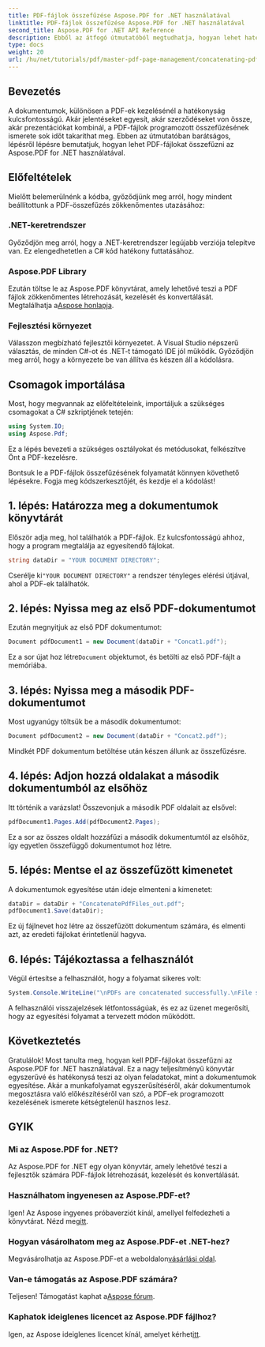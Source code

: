 ```yaml
---
title: PDF-fájlok összefűzése Aspose.PDF for .NET használatával
linktitle: PDF-fájlok összefűzése Aspose.PDF for .NET használatával
second_title: Aspose.PDF for .NET API Reference
description: Ebből az átfogó útmutatóból megtudhatja, hogyan lehet hatékonyan összefűzni PDF-fájlokat az Aspose.PDF for .NET használatával. Kövesse lépésről lépésre szóló utasításainkat a jelentések és szerződések zökkenőmentes egyesítéséhez.
type: docs
weight: 20
url: /hu/net/tutorials/pdf/master-pdf-page-management/concatenating-pdf-files/
---
```

## Bevezetés

A dokumentumok, különösen a PDF-ek kezelésénél a hatékonyság kulcsfontosságú. Akár jelentéseket egyesít, akár szerződéseket von össze, akár prezentációkat kombinál, a PDF-fájlok programozott összefűzésének ismerete sok időt takaríthat meg. Ebben az útmutatóban barátságos, lépésről lépésre bemutatjuk, hogyan lehet PDF-fájlokat összefűzni az Aspose.PDF for .NET használatával.

## Előfeltételek

Mielőtt belemerülnénk a kódba, győződjünk meg arról, hogy mindent beállítottunk a PDF-összefűzés zökkenőmentes utazásához:

### .NET-keretrendszer

Győződjön meg arról, hogy a .NET-keretrendszer legújabb verziója telepítve van. Ez elengedhetetlen a C# kód hatékony futtatásához.

### Aspose.PDF Library

 Ezután töltse le az Aspose.PDF könyvtárat, amely lehetővé teszi a PDF fájlok zökkenőmentes létrehozását, kezelését és konvertálását. Megtalálhatja a[Aspose honlapja](https://releases.aspose.com/pdf/net/).

### Fejlesztési környezet

Válasszon megbízható fejlesztői környezetet. A Visual Studio népszerű választás, de minden C#-ot és .NET-t támogató IDE jól működik. Győződjön meg arról, hogy a környezete be van állítva és készen áll a kódolásra.

## Csomagok importálása

Most, hogy megvannak az előfeltételeink, importáljuk a szükséges csomagokat a C# szkriptjének tetején:

```csharp
using System.IO;
using Aspose.Pdf;
```

Ez a lépés bevezeti a szükséges osztályokat és metódusokat, felkészítve Önt a PDF-kezelésre.

Bontsuk le a PDF-fájlok összefűzésének folyamatát könnyen követhető lépésekre. Fogja meg kódszerkesztőjét, és kezdje el a kódolást!

## 1. lépés: Határozza meg a dokumentumok könyvtárát

Először adja meg, hol találhatók a PDF-fájlok. Ez kulcsfontosságú ahhoz, hogy a program megtalálja az egyesítendő fájlokat.

```csharp
string dataDir = "YOUR DOCUMENT DIRECTORY";
```

 Cserélje ki`"YOUR DOCUMENT DIRECTORY"` a rendszer tényleges elérési útjával, ahol a PDF-ek találhatók.

## 2. lépés: Nyissa meg az első PDF-dokumentumot

Ezután megnyitjuk az első PDF dokumentumot:

```csharp
Document pdfDocument1 = new Document(dataDir + "Concat1.pdf");
```

 Ez a sor újat hoz létre`Document` objektumot, és betölti az első PDF-fájlt a memóriába.

## 3. lépés: Nyissa meg a második PDF-dokumentumot

Most ugyanúgy töltsük be a második dokumentumot:

```csharp
Document pdfDocument2 = new Document(dataDir + "Concat2.pdf");
```

Mindkét PDF dokumentum betöltése után készen állunk az összefűzésre.

## 4. lépés: Adjon hozzá oldalakat a második dokumentumból az elsőhöz

Itt történik a varázslat! Összevonjuk a második PDF oldalait az elsővel:

```csharp
pdfDocument1.Pages.Add(pdfDocument2.Pages);
```

Ez a sor az összes oldalt hozzáfűzi a második dokumentumtól az elsőhöz, így egyetlen összefüggő dokumentumot hoz létre.

## 5. lépés: Mentse el az összefűzött kimenetet

A dokumentumok egyesítése után ideje elmenteni a kimenetet:

```csharp
dataDir = dataDir + "ConcatenatePdfFiles_out.pdf";
pdfDocument1.Save(dataDir);
```

Ez új fájlnevet hoz létre az összefűzött dokumentum számára, és elmenti azt, az eredeti fájlokat érintetlenül hagyva.

## 6. lépés: Tájékoztassa a felhasználót

Végül értesítse a felhasználót, hogy a folyamat sikeres volt:

```csharp
System.Console.WriteLine("\nPDFs are concatenated successfully.\nFile saved at " + dataDir);
```

A felhasználói visszajelzések létfontosságúak, és ez az üzenet megerősíti, hogy az egyesítési folyamat a tervezett módon működött.

## Következtetés

Gratulálok! Most tanulta meg, hogyan kell PDF-fájlokat összefűzni az Aspose.PDF for .NET használatával. Ez a nagy teljesítményű könyvtár egyszerűvé és hatékonysá teszi az olyan feladatokat, mint a dokumentumok egyesítése. Akár a munkafolyamat egyszerűsítéséről, akár dokumentumok megosztásra való előkészítéséről van szó, a PDF-ek programozott kezelésének ismerete kétségtelenül hasznos lesz.

## GYIK

### Mi az Aspose.PDF for .NET?  
Az Aspose.PDF for .NET egy olyan könyvtár, amely lehetővé teszi a fejlesztők számára PDF-fájlok létrehozását, kezelését és konvertálását.

### Használhatom ingyenesen az Aspose.PDF-et?  
 Igen! Az Aspose ingyenes próbaverziót kínál, amellyel felfedezheti a könyvtárat. Nézd meg[itt](https://releases.aspose.com/).

### Hogyan vásárolhatom meg az Aspose.PDF-et .NET-hez?  
 Megvásárolhatja az Aspose.PDF-et a weboldalon[vásárlási oldal](https://purchase.aspose.com/buy).

### Van-e támogatás az Aspose.PDF számára?  
Teljesen! Támogatást kaphat a[Aspose fórum](https://forum.aspose.com/c/pdf/10).

### Kaphatok ideiglenes licencet az Aspose.PDF fájlhoz?  
 Igen, az Aspose ideiglenes licencet kínál, amelyet kérhet[itt](https://purchase.aspose.com/temporary-license/).